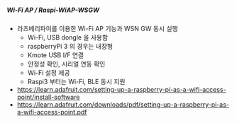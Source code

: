 ##### Wi-Fi AP / Raspi-WiAP-WSGW
- 라즈베리파이를 이용한 Wi-Fi AP 기능과 WSN GW 동시 실행
  - Wi-Fi, USB dongle 을 사용함
  - raspberryPi 3 의 경우는 내장형 
  - Kmote USB I/F 연결 
  - 안정성 확인, 시리얼 연동 확인
  - Wi-Fi 설정 제공
  - Raspi3 부터는 Wi-Fi, BLE 동시 지원
- https://learn.adafruit.com/setting-up-a-raspberry-pi-as-a-wifi-access-point/install-software
- https://learn.adafruit.com/downloads/pdf/setting-up-a-raspberry-pi-as-a-wifi-access-point.pdf

